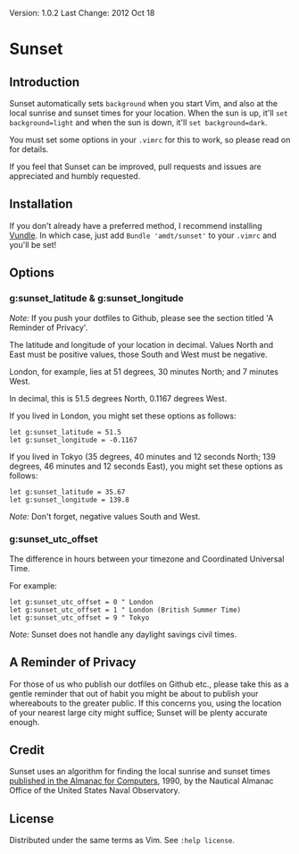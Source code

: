 Version: 1.0.2
Last Change: 2012 Oct 18

# Sunset

## Introduction

Sunset automatically sets `background` when you start Vim, and also at the local sunrise and sunset times for your location. When the sun is up, it'll `set background=light` and when the sun is down, it'll `set background=dark`.

You must set some options in your `.vimrc` for this to work, so please read on for details.

If you feel that Sunset can be improved, pull requests and issues are appreciated and humbly requested.

## Installation

If you don't already have a preferred method, I recommend installing [Vundle](https://github.com/gmarik/vundle). In which case, just add `Bundle 'amdt/sunset'` to your `.vimrc` and you'll be set!

## Options

### g:sunset\_latitude & g:sunset\_longitude

*Note:* If you push your dotfiles to Github, please see the section titled 'A Reminder of Privacy'.

The latitude and longitude of your location in decimal. Values North and East must be positive values, those South and West must be negative.

London, for example, lies at 51 degrees, 30 minutes North; and 7 minutes West.

In decimal, this is 51.5 degrees North, 0.1167 degrees West.

If you lived in London, you might set these options as follows:

```vim
let g:sunset_latitude = 51.5
let g:sunset_longitude = -0.1167
```

If you lived in Tokyo (35 degrees, 40 minutes and 12 seconds North; 139 degrees, 46 minutes and 12 seconds East), you might set these options as follows:

```vim
let g:sunset_latitude = 35.67
let g:sunset_longitude = 139.8
```

*Note:* Don't forget, negative values South and West.

### g:sunset\_utc\_offset

The difference in hours between your timezone and Coordinated Universal Time.

For example:

```vim
let g:sunset_utc_offset = 0 " London
let g:sunset_utc_offset = 1 " London (British Summer Time)
let g:sunset_utc_offset = 9 " Tokyo
```

*Note:* Sunset does not handle any daylight savings civil times.

## A Reminder of Privacy

For those of us who publish our dotfiles on Github etc., please take this as a gentle reminder that out of habit you might be about to publish your whereabouts to the greater public. If this concerns you, using the location of your nearest large city might suffice; Sunset will be plenty accurate enough.

## Credit

Sunset uses an algorithm for finding the local sunrise and sunset times [published in the Almanac for Computers](http://williams.best.vwh.net/sunrise_sunset_algorithm.htm), 1990, by the Nautical Almanac Office of the United States Naval Observatory.

## License

Distributed under the same terms as Vim. See `:help license`.

